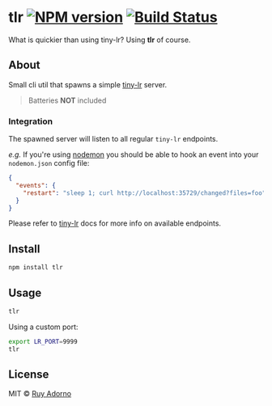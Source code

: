 # tlr [![NPM version](https://badge.fury.io/js/tlr.svg)](https://npmjs.org/package/tlr) [![Build Status](https://travis-ci.org/ruyadorno/tlr.svg?branch=master)](https://travis-ci.org/ruyadorno/tlr)

What is quickier than using tiny-lr? Using **tlr** of course.

## About

Small cli util that spawns a simple [tiny-lr](https://github.com/mklabs/tiny-lr) server.

> Batteries **NOT** included

### Integration

The spawned server will listen to all regular `tiny-lr` endpoints.

_e.g._ If you're using [nodemon](https://github.com/remy/nodemon) you should be able to hook an event into your `nodemon.json` config file:

```json
{
  "events": {
    "restart": "sleep 1; curl http://localhost:35729/changed?files=foo"
  }
}

```

Please refer to [tiny-lr](https://github.com/mklabs/tiny-lr) docs for more info on available endpoints.

## Install

```sh
npm install tlr
```

## Usage

```sh
tlr
```

Using a custom port:

```sh
export LR_PORT=9999
tlr
```

## License

MIT © [Ruy Adorno](http://ruyadorno.com)

